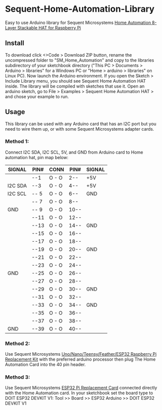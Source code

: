 # Sequent-Home-Automation-Library
Easy to use Arduino library for Sequent Microsystems [Home Automation 8-Layer Stackable HAT for Raspberry Pi](https://sequentmicrosystems.com/products/raspberry-pi-home-automation-card)

## Install
To download click <>Code > Download ZIP button, rename the uncompressed folder to "SM_Home_Automation" 
and copy to the libraries subdirectory of your sketchbook directory ("This PC > Documents > Arduino > libraries" for a Windows PC
 or "Home > arduino > libraries" on Linux PC). Now launch the Arduino environment. If you open the Sketch > Include Library menu, you should see Sequent Home Automation HAT inside. 
 The library will be compiled with sketches that use it. Open an arduino sketch, go to File > Examples > Sequent Home Automation HAT > and chose your example to run.

## Usage
This library can be used with any Arduino card that has an I2C port but you need to wire them up, or with some Sequent Microsystems adapter cards.

### Method 1:
Connect I2C SDA, I2C SCL, 5V, and GND from Arduino card to Home automation hat, pin map below:
      
| SIGNAL | PIN# |CONN| PIN# | SIGNAL|
|---|---|---|---|---|
| | --1 | O - O | 2-- |  +5V | 
| I2C SDA | --3| O - O | 4-- |  +5V |
| I2C SCL |-- 5|O - O| 6--|  GND |
|  |-- 7|O - O| 8--||
| GND |-- 9|O - O|10--||
| |--11|O - O|12--||
| |--13|O - O|14--| GND|
| |--15|O - O|16--||
||--17|O - O|18--||
||--19|O - O|20--|  GND|
||--21|O - O|22--||
||--23|O - O|24--||
|GND |--25|O - O|26--||
||--27|O - O|28--||
||--29|O - O|30--|  GND|
||--31|O - O|32--||
||--33|O - O|34--|  GND|
||--35|O - O|36--||
||--37|O - O|38--||
|GND |--39|O - O|40--||
 
### Method 2:
Use Sequent Microsystems [Uno/Nano/Teensy/Feather/ESP32 Raspberry Pi Replacement Kit](https://sequentmicrosystems.com/collections/accessories/products/raspberry-pi-replacement-card) with the preferred arduino processor then plug The Home Automation Card into the 40 pin header.
 
### Method 3:
Use Sequent Microsystems [ESP32 Pi Replacement Card](https://sequentmicrosystems.com) connected directly with the Home Automation card.
In your sketchbook set the board type to DOIT ESP32 DEVKIT V1: Tool >> Board >> ESP32 Arduino >> DOIT ESP32 DEVKIT V1
